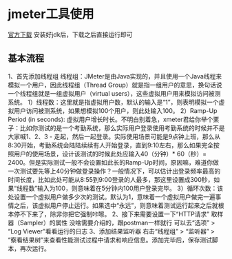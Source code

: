 # jmeter工具使用
[官方下载](https://jmeter.apache.org/download_jmeter.cgi)
安装好jdk后，下载之后直接运行即可
## 基本流程

1、首先添加线程组
线程组：JMeter是由Java实现的，并且使用一个Java线程来模拟一个用户，因此线程组（Thread Group）就是指一组用户的意思，换句话说一个线程组就是一组虚拟用户（virtual users），这些虚拟用户用来模拟访问被测系统。
1）线程数：这里就是指虚拟用户数，默认的输入是“1”，则表明模拟一个虚拟用户访问被测系统，如果想模拟100个用户，则此处输入100。
2）Ramp-Up Period (in seconds): 虚拟用户增长时长。不明白别着急，xmeter君给你举个栗子：比如你测试的是一个考勤系统，那么实际用户登录使用考勤系统的时候并不是大家喊1、2、3 - 走起，然后一起登录。实际使用场景可能是9点钟上班，那么从8:30开始，考勤系统会陆陆续续有人开始登录，直到9:10左右，那么如果完全按照用户的使用场景，设计该测试的时候此处应输入40（分钟）* 60（秒）= 2400。但是实际测试一般不会设置如此长的Ramp-Up时间，原因嘛，难道你做一次测试要先等上40分钟做登录操作？一般情况下，可以估计出登录频率最高的时间长度，比如此处可能从8:55到9:00登录的人最多，那这里设置成300秒，如果“线程数”输入为100，则意味着在5分钟内100用户登录完毕。
3）循环次数：该处设置一个虚拟用户做多少次的测试。默认为1，意味着一个虚拟用户做完一遍事情之后，该虚拟用户停止运行。如果选中“永远”，则意味着测试运行起来之后就根本停不下来了，除非你把它强制咔嚓。
2、接下来需要设置一下“HTTP请求” 取样器（Sampler）的属性
没啥需要介绍的，跟postman一样就行
可以去“选项” > “Log Viewer”看看运行的日志
3、添加结果监听器
右击“线程组” > “监听器” > “察看结果树”来查看性能测试过程中请求和响应信息。添加完毕后，保存测试脚本，再次运行。





